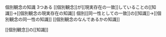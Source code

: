 個別観念の知識
3つある
 [[個別観念]]が[[現実存在の一致]]していることの[[知識]]→[[個別観念の現実存在の知識]]
 個別[[同一性としての一致]]の[[知識]]→[[個別観念の同一性の知識]]
 [[個別観念のなんであるかの知識]]








[[個別観念]]の[[知識]]